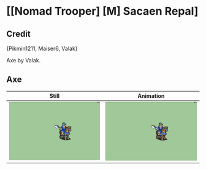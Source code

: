 # [\[Nomad Trooper\] \[M\] Sacaen Repal]

## Credit

{Pikmin1211, Maiser6, Valak}

Axe by Valak.
	
## Axe

| Still | Animation |
| :---: | :-------: |
| ![Axe still](./Axe_000.png) | ![Axe animation](./Axe.gif) |
